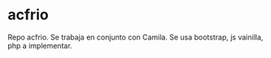 # acfrio
Repo acfrio. Se trabaja en conjunto con Camila. 
Se usa bootstrap, js vainilla, php a implementar. 

